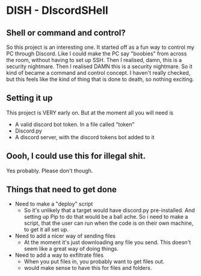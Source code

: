 # DISH - DIscordSHell
## Shell or command and control? 
So this project is an interesting one. It started off as a fun way to control my PC through Discord. Like I could make the PC say "boobies" from across the room, without having to set up SSH. Then I realised, damn, this is a security nightmare. Then I realised DAMN this is a security nightmare. So it kind of became a command and control concept. I haven't really checked, but this feels like the kind of thing that is done to death, so nothing exciting. 

## Setting it up
This project is VERY early on. But at the moment all you will need is 
- A valid discord bot token. In a file called "token" 
- Discord.py 
- A discord server, with the discord tokens bot added to it 

## Oooh, I could use this for illegal shit. 
Yes probably. Please don't though. 

## Things that need to get done 
- Need to make a "deploy" script 
    - So it's unlikely that a target would have discord.py pre-installed. And setting up Pip to do that would be a ball ache. So i need to make a script, that the user can run when the code is on their own machine, to get it all set up.  
- Need to add a nicer way of sending files
    - At the moment it's just downloading any file you send. This doesn't seem like a great way of doing things. 
- Need to add a way to exfiltrate files 
    - When you put files in, you probably want to get files out. 
    - would make sense to have this for files and folders. 

